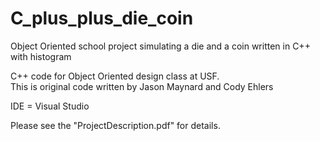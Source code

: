 # C_plus_plus_die_coin
Object Oriented school project simulating a die and a coin written in C++ with histogram

C++ code for Object Oriented design class at USF.  
This is original code written by Jason Maynard and Cody Ehlers

IDE = Visual Studio

Please see the "ProjectDescription.pdf" for details. 